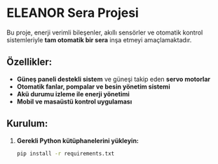 # ELEANOR Sera Projesi

Bu proje, enerji verimli bileşenler, akıllı sensörler ve otomatik kontrol sistemleriyle **tam otomatik bir sera** inşa etmeyi amaçlamaktadır.

## Özellikler:
- **Güneş paneli destekli sistem** ve güneşi takip eden **servo motorlar**
- **Otomatik fanlar, pompalar ve besin yönetim sistemi**
- **Akü durumu izleme ile enerji yönetimi**
- **Mobil ve masaüstü kontrol uygulaması**

## Kurulum:
1. **Gerekli Python kütüphanelerini yükleyin:**  
   ```bash
   pip install -r requirements.txt